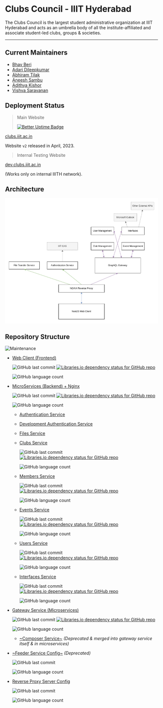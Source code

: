 # **Clubs Council - IIIT Hyderabad**

The Clubs Council is the largest student administrative organization at IIIT Hyderabad and acts as an umbrella body of all the institute-affiliated and associate student-led clubs, groups & societies.

---

## Current Maintainers
- [Bhav Beri](https://github.com/bhavberi)
- [Adari Dileepkumar](https://github.com/Dileepadari)
- [Abhiram Tilak](https://github.com/abhiramtilakiiit)
- [Aneesh Sambu](https://github.com/sambuaneesh)
- [Adithya Kishor](https://github.com/The-Coder-Kishor)
- [Vishva Saravanan](https://github.com/v15hv4)

##  Deployment Status
> Main Website
>
> [![Better Uptime Badge](https://betteruptime.com/status-badges/v3/monitor/ikqm.svg)](https://clubs_iiith.betteruptime.com/)

[clubs.iiit.ac.in](https://clubs.iiit.ac.in/)

Website `v2` released in April, 2023.

> Internal Testing Website 

[dev.clubs.iiit.ac.in](https://dev.clubs.iiit.ac.in/)

(Works only on internal IIITH network).

## Architecture

![Architecture](/profile/cc-arch.png)

## Repository Structure

![Maintenance](https://img.shields.io/maintenance/yes/2024)

- [Web Client (Frontend)](https://github.com/Clubs-Council-IIITH/web)

    ![GitHub last commit](https://img.shields.io/github/last-commit/Clubs-Council-IIITH/web)
    [![Libraries.io dependency status for GitHub repo](https://img.shields.io/librariesio/github/Clubs-Council-IIITH/web)](https://libraries.io/github/Clubs-Council-IIITH/web)

    ![GitHub language count](https://img.shields.io/github/languages/count/Clubs-Council-IIITH/web?style=plastic)

- [MicroServices (Backend) + Nginx](https://github.com/Clubs-Council-IIITH/services)

    ![GitHub last commit](https://img.shields.io/github/last-commit/Clubs-Council-IIITH/services)
    [![Libraries.io dependency status for GitHub repo](https://img.shields.io/librariesio/github/Clubs-Council-IIITH/services)](https://libraries.io/github/Clubs-Council-IIITH/services)

    ![GitHub language count](https://img.shields.io/github/languages/count/Clubs-Council-IIITH/services?style=plastic)

    - [Authentication Service](https://github.com/Clubs-Council-IIITH/auth)

        <!-- ![GitHub last commit](https://img.shields.io/github/last-commit/Clubs-Council-IIITH/auth)
        [![Libraries.io dependency status for GitHub repo](https://img.shields.io/librariesio/github/Clubs-Council-IIITH/auth)](https://libraries.io/github/Clubs-Council-IIITH/auth)

        ![GitHub language count](https://img.shields.io/github/languages/count/Clubs-Council-IIITH/auth?style=plastic) -->
    
    - [Development Authentication Service](https://github.com/Clubs-Council-IIITH/auth-dev)

        <!-- ![GitHub last commit](https://img.shields.io/github/last-commit/Clubs-Council-IIITH/auth-dev)
        [![Libraries.io dependency status for GitHub repo](https://img.shields.io/librariesio/github/Clubs-Council-IIITH/auth-dev)](https://libraries.io/github/Clubs-Council-IIITH/auth-dev)

        ![GitHub language count](https://img.shields.io/github/languages/count/Clubs-Council-IIITH/auth-dev?style=plastic) 
        -->
    
    - [Files Service](https://github.com/Clubs-Council-IIITH/files)

        <!-- ![GitHub last commit](https://img.shields.io/github/last-commit/Clubs-Council-IIITH/files)
        [![Libraries.io dependency status for GitHub repo](https://img.shields.io/librariesio/github/Clubs-Council-IIITH/files)](https://libraries.io/github/Clubs-Council-IIITH/files)

        ![GitHub language count](https://img.shields.io/github/languages/count/Clubs-Council-IIITH/files?style=plastic) -->
    
    - [Clubs Service](https://github.com/Clubs-Council-IIITH/clubs)

        ![GitHub last commit](https://img.shields.io/github/last-commit/Clubs-Council-IIITH/clubs)
        [![Libraries.io dependency status for GitHub repo](https://img.shields.io/librariesio/github/Clubs-Council-IIITH/clubs)](https://libraries.io/github/Clubs-Council-IIITH/clubs)

        ![GitHub language count](https://img.shields.io/github/languages/count/Clubs-Council-IIITH/clubs?style=plastic)

    - [Members Service](https://github.com/Clubs-Council-IIITH/members)

        ![GitHub last commit](https://img.shields.io/github/last-commit/Clubs-Council-IIITH/members)
        [![Libraries.io dependency status for GitHub repo](https://img.shields.io/librariesio/github/Clubs-Council-IIITH/members)](https://libraries.io/github/Clubs-Council-IIITH/members)

        ![GitHub language count](https://img.shields.io/github/languages/count/Clubs-Council-IIITH/members?style=plastic)
    
    - [Events Service](https://github.com/Clubs-Council-IIITH/events)

        ![GitHub last commit](https://img.shields.io/github/last-commit/Clubs-Council-IIITH/events)
        [![Libraries.io dependency status for GitHub repo](https://img.shields.io/librariesio/github/Clubs-Council-IIITH/events)](https://libraries.io/github/Clubs-Council-IIITH/events)

        ![GitHub language count](https://img.shields.io/github/languages/count/Clubs-Council-IIITH/events?style=plastic)

    - [Users Service](https://github.com/Clubs-Council-IIITH/users)

        ![GitHub last commit](https://img.shields.io/github/last-commit/Clubs-Council-IIITH/users)
        [![Libraries.io dependency status for GitHub repo](https://img.shields.io/librariesio/github/Clubs-Council-IIITH/users)](https://libraries.io/github/Clubs-Council-IIITH/users)

        ![GitHub language count](https://img.shields.io/github/languages/count/Clubs-Council-IIITH/users?style=plastic)
    
    - [Interfaces Service](https://github.com/Clubs-Council-IIITH/interfaces)

        ![GitHub last commit](https://img.shields.io/github/last-commit/Clubs-Council-IIITH/interfaces)
        [![Libraries.io dependency status for GitHub repo](https://img.shields.io/librariesio/github/Clubs-Council-IIITH/interfaces)](https://libraries.io/github/Clubs-Council-IIITH/interfaces)

        ![GitHub language count](https://img.shields.io/github/languages/count/Clubs-Council-IIITH/interfaces?style=plastic)

- [Gateway Service (Microservices)](https://github.com/Clubs-Council-IIITH/gateway)

    ![GitHub last commit](https://img.shields.io/github/last-commit/Clubs-Council-IIITH/gateway)
    [![Libraries.io dependency status for GitHub repo](https://img.shields.io/librariesio/github/Clubs-Council-IIITH/gateway)](https://libraries.io/github/Clubs-Council-IIITH/gateway)

    ![GitHub language count](https://img.shields.io/github/languages/count/Clubs-Council-IIITH/gateway?style=plastic)

    - [~Composer Service~](https://github.com/Clubs-Council-IIITH/composer) _(Deprecated & merged into gateway service itself & in microservices)_

        <!-- ![GitHub last commit](https://img.shields.io/github/last-commit/Clubs-Council-IIITH/composer)
        <> [![Libraries.io dependency status for GitHub repo](https://img.shields.io/librariesio/github/Clubs-Council-IIITH/composer)](https://libraries.io/github/Clubs-Council-IIITH/composer) -->

        <!-- ![GitHub language count](https://img.shields.io/github/languages/count/Clubs-Council-IIITH/composer?style=plastic) -->

- [~Feeder Service Config~](https://github.com/Clubs-Council-IIITH/feeder) _(Deprecated)_

    ![GitHub last commit](https://img.shields.io/github/last-commit/Clubs-Council-IIITH/feeder)
    <!-- [![Libraries.io dependency status for GitHub repo](https://img.shields.io/librariesio/github/Clubs-Council-IIITH/feeder)](https://libraries.io/github/Clubs-Council-IIITH/feeder) -->

    ![GitHub language count](https://img.shields.io/github/languages/count/Clubs-Council-IIITH/feeder?style=plastic)

- [Reverse Proxy Server Config](https://github.com/Clubs-Council-IIITH/reverse-proxy)

    ![GitHub last commit](https://img.shields.io/github/last-commit/Clubs-Council-IIITH/reverse-proxy)

    ![GitHub language count](https://img.shields.io/github/languages/count/Clubs-Council-IIITH/reverse-proxy?style=plastic)
